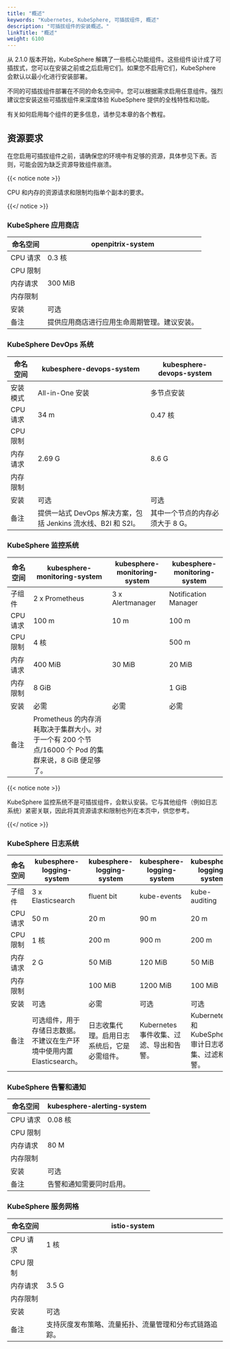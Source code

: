 ```yaml
---
title: "概述"
keywords: "Kubernetes, KubeSphere, 可插拔组件, 概述"
description: "可插拔组件的安装概述。"
linkTitle: "概述"
weight: 6100
---
```


从 2.1.0 版本开始，KubeSphere 解耦了一些核心功能组件。这些组件设计成了可插拔式，您可以在安装之前或之后启用它们。如果您不启用它们，KubeSphere 会默认以最小化进行安装部署。

不同的可插拔组件部署在不同的命名空间中。您可以根据需求启用任意组件。强烈建议您安装这些可插拔组件来深度体验 KubeSphere 提供的全栈特性和功能。

有关如何启用每个组件的更多信息，请参见本章的各个教程。

## 资源要求

在您启用可插拔组件之前，请确保您的环境中有足够的资源，具体参见下表。否则，可能会因为缺乏资源导致组件崩溃。

{{< notice note >}}

CPU 和内存的资源请求和限制均指单个副本的要求。

{{</ notice >}}

### KubeSphere 应用商店

| 命名空间 | openpitrix-system                            |
| -------- | -------------------------------------------- |
| CPU 请求 | 0.3 核                                       |
| CPU 限制 |                                              |
| 内存请求 | 300 MiB                                      |
| 内存限制 |                                              |
| 安装     | 可选                                         |
| 备注     | 提供应用商店进行应用生命周期管理。建议安装。 |

### KubeSphere DevOps 系统

| 命名空间 | kubesphere-devops-system                                     | kubesphere-devops-system         |
| -------- | ------------------------------------------------------------ | -------------------------------- |
| 安装模式 | All-in-One 安装                                              | 多节点安装                       |
| CPU 请求 | 34 m                                                         | 0.47 核                          |
| CPU 限制 |                                                              |                                  |
| 内存请求 | 2.69 G                                                       | 8.6 G                            |
| 内存限制 |                                                              |                                  |
| 安装     | 可选                                                         | 可选                             |
| 备注     | 提供一站式 DevOps 解决方案，包括 Jenkins 流水线、B2I 和 S2I。 | 其中一个节点的内存必须大于 8 G。 |

### KubeSphere 监控系统

| 命名空间 | kubesphere-monitoring-system                                 | kubesphere-monitoring-system | kubesphere-monitoring-system |
| -------- | ------------------------------------------------------------ | ---------------------------- | ---------------------------- |
| 子组件   | 2 x Prometheus                                               | 3 x Alertmanager             | Notification Manager         |
| CPU 请求 | 100 m                                                        | 10 m                         | 100 m                        |
| CPU 限制 | 4 核                                                         |                              | 500 m                        |
| 内存请求 | 400 MiB                                                      | 30 MiB                       | 20 MiB                       |
| 内存限制 | 8 GiB                                                        |                              | 1 GiB                        |
| 安装     | 必需                                                         | 必需                         | 必需                         |
| 备注     | Prometheus 的内存消耗取决于集群大小。对于一个有 200 个节点/16000 个 Pod 的集群来说，8 GiB 便足够了。 |                              |                              |

{{< notice note >}}

KubeSphere 监控系统不是可插拔组件，会默认安装。它与其他组件（例如日志系统）紧密关联，因此将其资源请求和限制也列在本页中，供您参考。

{{</ notice >}} 

### KubeSphere 日志系统

| 命名空间 | kubesphere-logging-system                                    | kubesphere-logging-system                    | kubesphere-logging-system               | kubesphere-logging-system                           |
| -------- | ------------------------------------------------------------ | -------------------------------------------- | --------------------------------------- | --------------------------------------------------- |
| 子组件   | 3 x Elasticsearch                                            | fluent bit                                   | kube-events                             | kube-auditing                                       |
| CPU 请求 | 50 m                                                         | 20 m                                         | 90 m                                    | 20 m                                                |
| CPU 限制 | 1 核                                                         | 200 m                                        | 900 m                                   | 200 m                                               |
| 内存请求 | 2 G                                                          | 50 MiB                                       | 120 MiB                                 | 50 MiB                                              |
| 内存限制 |                                                              | 100 MiB                                      | 1200 MiB                                | 100 MiB                                             |
| 安装     | 可选                                                         | 必需                                         | 可选                                    | 可选                                                |
| 备注     | 可选组件，用于存储日志数据。不建议在生产环境中使用内置 Elasticsearch。 | 日志收集代理。启用日志系统后，它是必需组件。 | Kubernetes 事件收集、过滤、导出和告警。 | Kubernetes 和 KubeSphere 审计日志收集、过滤和告警。 |

### KubeSphere 告警和通知

| 命名空间 | kubesphere-alerting-system |
| -------- | -------------------------- |
| CPU 请求 | 0.08 核                    |
| CPU 限制 |                            |
| 内存请求 | 80 M                       |
| 内存限制 |                            |
| 安装     | 可选                       |
| 备注     | 告警和通知需要同时启用。   |

### KubeSphere 服务网格

| 命名空间 | istio-system                                           |
| -------- | ------------------------------------------------------ |
| CPU 请求 | 1 核                                                   |
| CPU 限制 |                                                        |
| 内存请求 | 3.5 G                                                  |
| 内存限制 |                                                        |
| 安装     | 可选                                                   |
| 备注     | 支持灰度发布策略、流量拓扑、流量管理和分布式链路追踪。 |

